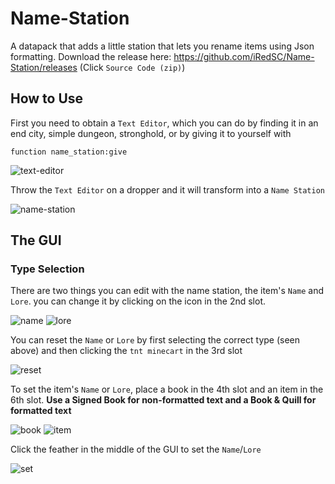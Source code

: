 # Name-Station
A datapack that adds a little station that lets you rename items using Json formatting.
Download the release here: https://github.com/iRedSC/Name-Station/releases
(Click `Source Code (zip)`)

## How to Use
First you need to obtain a `Text Editor`, which you can do by finding it in an end city, simple dungeon, stronghold, or by giving it to yourself with
```mcfunction
function name_station:give
```
![text-editor](https://media.discordapp.net/attachments/759159698921750558/759544926622711838/unknown.png)

Throw the `Text Editor` on a dropper and it will transform into a `Name Station`

![name-station](https://media.discordapp.net/attachments/759159698921750558/759549126395297792/unknown.png?width=796&height=499)

## The GUI
### Type Selection
There are two things you can edit with the name station, the item's `Name` and `Lore`. you can change it by clicking on the icon in the 2nd slot.

![name](https://media.discordapp.net/attachments/759159698921750558/759550526005706762/unknown.png)
![lore](https://media.discordapp.net/attachments/759159698921750558/759550412364972092/unknown.png)

You can reset the `Name` or `Lore` by first selecting the correct type (seen above) and then clicking the `tnt minecart` in the 3rd slot

![reset](https://media.discordapp.net/attachments/759159698921750558/759551383967105044/unknown.png)

To set the item's `Name` or `Lore`, place a book in the 4th slot and an item in the 6th slot.
**Use a Signed Book for non-formatted text and a Book & Quill for formatted text**

![book](https://media.discordapp.net/attachments/759159698921750558/759551458189639740/unknown.png)
![item](https://media.discordapp.net/attachments/759159698921750558/759551591836549120/unknown.png)

Click the feather in the middle of the GUI to set the `Name`/`Lore`

![set](https://media.discordapp.net/attachments/759159698921750558/759551529597403166/unknown.png)

